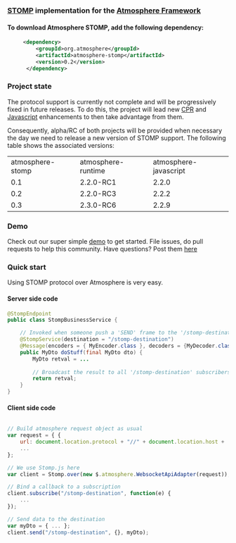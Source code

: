 ### [STOMP](http://en.wikipedia.org/wiki/Streaming_Text_Oriented_Messaging_Protocol) implementation for the [Atmosphere Framework](https://github.com/Atmosphere/atmosphere)

#### To download Atmosphere STOMP, add the following dependency:
```xml
     <dependency>
         <groupId>org.atmosphere</groupId>
         <artifactId>atmosphere-stomp</artifactId>
         <version>0.2</version>
      </dependency>
```

### Project state

The protocol support is currently not complete and will be progressively fixed in future releases.
To do this, the project will lead new [CPR](https://github.com/Atmosphere/atmosphere/tree/master/modules/cpr) and
[Javascript](https://github.com/Atmosphere/atmosphere-javascript) enhancements to then take advantage from them.

Consequently, alpha/RC of both projects will be provided when necessary the day we need to release a new version of
STOMP support. The following table shows the associated versions:

<table>
    <tr>
        <td>atmosphere-stomp</td>
        <td>atmosphere-runtime</td>
        <td>atmosphere-javascript</td>
    </tr>
    <tr>
        <td>0.1</td>
        <td>2.2.0-RC1</td>
        <td>2.2.0</td>
    </tr>
    <tr>
        <td>0.2</td>
        <td>2.2.0-RC3</td>
        <td>2.2.2</td>
    </tr>
    <tr>
        <td>0.3</td>
        <td>2.3.0-RC6</td>
        <td>2.2.9</td>
    </tr>
</table>

### Demo

Check out our super simple [demo](https://github.com/Atmosphere/atmosphere-samples/tree/master/stomp) to get started. File issues, do pull requests to help this community. Have questions? Post them [here](https://groups.google.com/group/atmosphere-framework?pli=1)

### Quick start

Using STOMP protocol over Atmosphere is very easy.

#### Server side code

```java
@StompEndpoint
public class StompBusinessService {

    // Invoked when someone push a 'SEND' frame to the '/stomp-destination' destination
    @StompService(destination = "/stomp-destination")
    @Message(encoders = { MyEncoder.class }, decoders = {MyDecoder.class })
    public MyDto doStuff(final MyDto dto) {
        MyDto retval = ...
    
        // Broadcast the result to all '/stomp-destination' subscribers
        return retval;
    }
}
```

#### Client side code

```javascript

// Build atmosphere request object as usual
var request = { {
    url: document.location.protocol + "//" + document.location.host + '/stomp',
    ...
};

// We use Stomp.js here
var client = Stomp.over(new $.atmosphere.WebsocketApiAdapter(request));

// Bind a callback to a subscription
client.subscribe("/stomp-destination", function(e) {
    ...
});

// Send data to the destination
var myDto = { ... };
client.send("/stomp-destination", {}, myDto);

```
